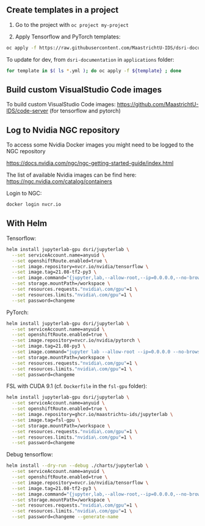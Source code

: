 ## Create templates in a project

1. Go to the project with `oc project my-project`

2. Apply Tensorflow and PyTorch templates:

```bash
oc apply -f https://raw.githubusercontent.com/MaastrichtU-IDS/dsri-documentation/master/applications/gpu/template-gpu-jupyterlab.yml
```

To update for dev, from `dsri-documentation` in `applications` folder:

```bash
for template in $( ls *.yml ); do oc apply -f ${template} ; done
```

## Build custom VisualStudio Code images

To build custom VisualStudio Code images: https://github.com/MaastrichtU-IDS/code-server (for tensorflow and pytorch)

## Log to Nvidia NGC repository

To access some Nvidia Docker images you might need to be logged to the NGC repository

https://docs.nvidia.com/ngc/ngc-getting-started-guide/index.html

The list of available Nvidia images can be find here: https://ngc.nvidia.com/catalog/containers

Login to NGC:

```bash
docker login nvcr.io
```

## With Helm

Tensorflow:

```bash
helm install jupyterlab-gpu dsri/jupyterlab \
  --set serviceAccount.name=anyuid \
  --set openshiftRoute.enabled=true \
  --set image.repository=nvcr.io/nvidia/tensorflow \
  --set image.tag=21.08-tf2-py3 \
  --set image.command="{jupyter,lab,--allow-root,--ip=0.0.0.0,--no-browser}" \
  --set storage.mountPath=/workspace \
  --set resources.requests."nvidia\.com/gpu"=1 \
  --set resources.limits."nvidia\.com/gpu"=1 \
  --set password=changeme
```

PyTorch:

```bash
helm install jupyterlab-gpu dsri/jupyterlab \
  --set serviceAccount.name=anyuid \
  --set openshiftRoute.enabled=true \
  --set image.repository=nvcr.io/nvidia/pytorch \
  --set image.tag=21.08-py3 \
  --set image.command="jupyter lab --allow-root --ip=0.0.0.0 --no-browser" \
  --set storage.mountPath=/workspace \
  --set resources.requests."nvidia\.com/gpu"=1 \
  --set resources.limits."nvidia\.com/gpu"=1 \
  --set password=changeme
```

FSL with CUDA 9.1 (cf. `Dockerfile` in the `fsl-gpu` folder):

```bash
helm install jupyterlab-gpu dsri/jupyterlab \
  --set serviceAccount.name=anyuid \
  --set openshiftRoute.enabled=true \
  --set image.repository=ghcr.io/maastrichtu-ids/jupyterlab \
  --set image.tag=fsl-gpu \
  --set storage.mountPath=/workspace \
  --set resources.requests."nvidia\.com/gpu"=1 \
  --set resources.limits."nvidia\.com/gpu"=1 \
  --set password=changeme
```

Debug tensorflow:

```bash
helm install --dry-run --debug ./charts/jupyterlab \
  --set serviceAccount.name=anyuid \
  --set openshiftRoute.enabled=true \
  --set image.repository=nvcr.io/nvidia/tensorflow \
  --set image.tag=21.08-tf2-py3 \
  --set image.command="{jupyter,lab,--allow-root,--ip=0.0.0.0,--no-browser}" \
  --set storage.mountPath=/workspace \
  --set resources.requests."nvidia\.com/gpu"=1 \
  --set resources.limits."nvidia\.com/gpu"=1 \
  --set password=changeme --generate-name
```

